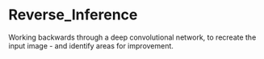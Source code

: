 # Reverse_Inference
Working backwards through a deep convolutional network, to recreate the input image - and identify areas for improvement.
